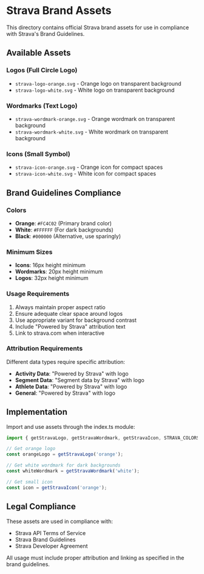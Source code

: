 # Strava Brand Assets

This directory contains official Strava brand assets for use in compliance with Strava's Brand Guidelines.

## Available Assets

### Logos (Full Circle Logo)
- `strava-logo-orange.svg` - Orange logo on transparent background
- `strava-logo-white.svg` - White logo on transparent background

### Wordmarks (Text Logo)
- `strava-wordmark-orange.svg` - Orange wordmark on transparent background
- `strava-wordmark-white.svg` - White wordmark on transparent background

### Icons (Small Symbol)
- `strava-icon-orange.svg` - Orange icon for compact spaces
- `strava-icon-white.svg` - White icon for compact spaces

## Brand Guidelines Compliance

### Colors
- **Orange**: `#FC4C02` (Primary brand color)
- **White**: `#FFFFFF` (For dark backgrounds)
- **Black**: `#000000` (Alternative, use sparingly)

### Minimum Sizes
- **Icons**: 16px height minimum
- **Wordmarks**: 20px height minimum
- **Logos**: 32px height minimum

### Usage Requirements
1. Always maintain proper aspect ratio
2. Ensure adequate clear space around logos
3. Use appropriate variant for background contrast
4. Include "Powered by Strava" attribution text
5. Link to strava.com when interactive

### Attribution Requirements
Different data types require specific attribution:

- **Activity Data**: "Powered by Strava" with logo
- **Segment Data**: "Segment data by Strava" with logo
- **Athlete Data**: "Powered by Strava" with logo
- **General**: "Powered by Strava" with logo

## Implementation

Import and use assets through the index.ts module:

```typescript
import { getStravaLogo, getStravaWordmark, getStravaIcon, STRAVA_COLORS } from './assets/strava';

// Get orange logo
const orangeLogo = getStravaLogo('orange');

// Get white wordmark for dark backgrounds
const whiteWordmark = getStravaWordmark('white');

// Get small icon
const icon = getStravaIcon('orange');
```

## Legal Compliance

These assets are used in compliance with:
- Strava API Terms of Service
- Strava Brand Guidelines
- Strava Developer Agreement

All usage must include proper attribution and linking as specified in the brand guidelines.